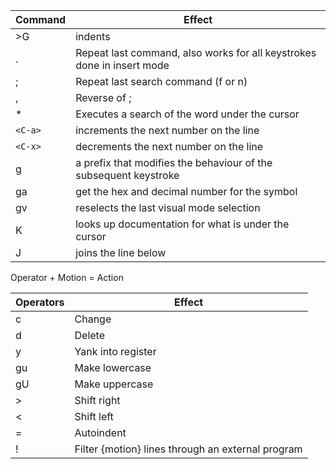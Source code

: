 | Command | Effect                                                                 |
| ------- | ---------------------------------------------------------------------- |
| >G      | indents                                                                |
| .       | Repeat last command, also works for all keystrokes done in insert mode |
| ;       | Repeat last search command (f or n)                                    |
| ,       | Reverse of ;                                                           |
| *       | Executes a search of the word under the cursor                         |
| `<C-a>` | increments the next number on the line                                 |
| `<C-x>` | decrements the next number on the line                                 |
| g       | a prefix that modifies the behaviour of the subsequent keystroke       |
| ga      | get the hex and decimal number for the symbol                          |
| gv      | reselects the last visual mode selection                               |
| K       | looks up documentation for what is under the cursor                    |
| J       | joins the line below                                                   |

Operator + Motion = Action

| Operators | Effect                                            |
| --------- | ------------------------------------------------- |
| c         | Change                                            |
| d         | Delete                                            |
| y         | Yank into register                                |
| gu        | Make lowercase                                    |
| gU        | Make uppercase                                    |
| >         | Shift right                                       |
| <         | Shift left                                        |
| =         | Autoindent                                        |
| !         | Filter {motion} lines through an external program |
